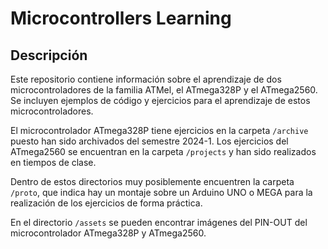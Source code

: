 # Microcontrollers Learning

## Descripción

Este repositorio contiene información sobre el aprendizaje de dos microcontroladores de la familia ATMel, el ATmega328P y el ATmega2560. Se incluyen ejemplos de código y ejercicios para el aprendizaje de estos microcontroladores.

El microcontrolador ATmega328P tiene ejercicios en la carpeta `/archive` puesto han sido archivados del semestre 2024-1. Los ejercicios del ATmega2560 se encuentran en la carpeta `/projects` y han sido realizados en tiempos de clase.

Dentro de estos directorios muy posiblemente encuentren la carpeta `/proto`, que indica hay un montaje sobre un Arduino UNO o MEGA para la realización de los ejercicios de forma práctica.

En el directorio `/assets` se pueden encontrar imágenes del PIN-OUT del microcontrolador ATmega328P y ATmega2560.
